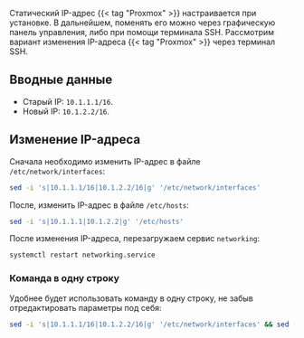 Статический IP-адрес {{< tag "Proxmox" >}} настраивается при установке. В дальнейшем, поменять его можно через графическую панель управления, либо при помощи терминала SSH. Рассмотрим вариант изменения IP-адреса {{< tag "Proxmox" >}} через терминал SSH.

## Вводные данные

- Старый IP: `10.1.1.1/16`.
- Новый IP: `10.1.2.2/16`.

## Изменение IP-адреса

Сначала необходимо изменить IP-адрес в файле `/etc/network/interfaces`:

```bash
sed -i 's|10.1.1.1/16|10.1.2.2/16|g' '/etc/network/interfaces'
```

После, изменить IP-адрес в файле `/etc/hosts`:

```bash
sed -i 's|10.1.1.1|10.1.2.2|g' '/etc/hosts'
```

После изменения IP-адреса, перезагружаем сервис `networking`:

```bash
systemctl restart networking.service
```

### Команда в одну строку

Удобнее будет использовать команду в одну строку, не забыв отредактировать параметры под себя:

```bash
sed -i 's|10.1.1.1/16|10.1.2.2/16|g' '/etc/network/interfaces' && sed -i 's|10.1.1.1|10.1.2.2|g' '/etc/hosts' && systemctl restart networking.service
```
